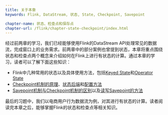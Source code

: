 ```yaml
---
title: 关于本章 
keywords: Flink, DataStream, 状态, State, Checkpoint, Savepoint

chapter-name: 状态、检查点和保存点
chapter-url: /flink/chapter-state-checkpoint/index.html
---
```


经过前两章的学习，我们已经能够使用Flink的DataStream API处理常见的数据流，完成窗口上的业务需求。前两章中的部分案例也曾提到状态，本章将重点围绕状态和检查点两个概念来介绍如何在Flink上进行有状态的计算。通过本章的学习，读者可以了解下面这些知识：

* Flink中几种常用的状态以及具体使用方法，包括[Keyed State](./state.html#keyed-state的使用方法)和[Operator State](./state.html#operator-list-state的使用方法)
* [Checkpoint机制的原理](./checkpoint.html#flink分布式快照流程)、[状态后端](./checkpoint.html#flink分布式快照流程)和[配置方法](./checkpoint.html#checkpoint相关配置)
* [Savepoint机制与Checkpoint机制的区别](./savepoint.html#savepoint与checkpoint的区别)以及[读写Savepoint的方法](./savepoint.html#读写savepoint中的数据)

最后的习题中，我们以电商用户行为数据流为例，对其进行有状态的计算。读者阅读完本章之后，能够掌握Flink的状态和检查点等相关知识。